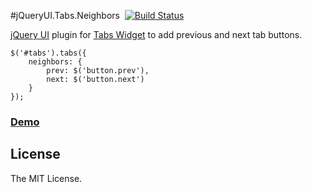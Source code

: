 #jQueryUI.Tabs.Neighbors &nbsp;[![Build Status](https://travis-ci.org/asleepwalker/jquery-ui.tabs.neighbors.svg?branch=master)](https://travis-ci.org/asleepwalker/jquery-ui.tabs.neighbors)

[jQuery UI](http://jqueryui.com/) plugin for [Tabs Widget](http://jqueryui.com/tabs/) to add previous and next tab buttons.

```
$('#tabs').tabs({
	neighbors: {
		prev: $('button.prev'),
		next: $('button.next')
	}
});
```
### <a href="http://asleepwalker.github.io/jquery-ui.tabs.neighbors/">Demo</a>

## License

The MIT License.